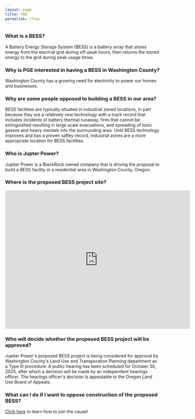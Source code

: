 ```yaml
---
layout: page
title: FAQ
permalink: /faq/
---
```


### What is a BESS?

A Battery Energy Storage System (BESS) is a battery array that stores energy from the electrial grid during off-peak hours, then returns the stored energy to the grid during peak usage times.

### Why is PGE interested in having a BESS in Washington County?

Washington County has a growing need for electricity to power our homes and businesses.

### Why are some people opposed to building a BESS in our area?

BESS facilities are typically situated in industrial zoned locations, in part because they are a relatively new technology with a track record that includes incidents of battery thermal runaway, fires that cannot be extinguished resulting in large scale evacuations, and spreading of toxic gasses and heavy mentals into the surrounding area.  Until BESS technology improves and has a proven saftey record, industrial zones are a more appropriate location for BESS facilities.

### Who is Jupter Power?

Jupiter Power is a BlackRock owned company that is driving the proposal to build a BESS facility in a residential area in Washington County, Oregon.

### Where is the proposed BESS project site?

<iframe src="https://www.google.com/maps/embed?pb=!1m18!1m12!1m3!1d7899.935927904837!2d-122.89715986531435!3d45.56945055262311!2m3!1f0!2f0!3f0!3m2!1i1024!2i768!4f13.1!3m3!1m2!1s0x549505c524b1ac39%3A0x22395b22fcbebde4!2s21435%20NW%20West%20Union%20Rd%2C%20Hillsboro%2C%20OR%2097124!5e0!3m2!1sen!2sus!4v1760162960604!5m2!1sen!2sus" width="600" height="450" style="border:0;" allowfullscreen="" loading="lazy" referrerpolicy="no-referrer-when-downgrade"></iframe>

### Who will decide whether the proposed BESS project will be approved?

Jupiter Power's proposed BESS project is being considered for approval by Washington County's Land Use and Transporation Planning department as a Type III procedure.  A public hearing has been scheduled for October 30, 2025, after which a decision will be made by an independent hearings officer.  The hearings officer's decision is appealable to the Oregon Land Use Board of Appeals.

### What can I do if I want to oppose construction of the proposed BESS?

[Click here](../index#what-can-i-do-about-it) to learn how to join the cause!

